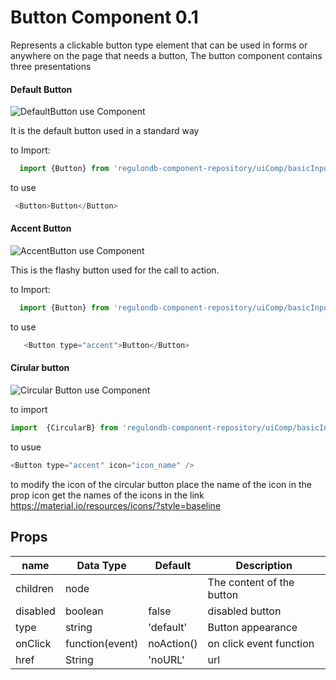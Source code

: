 # Button Component 0.1

Represents a clickable button type element that can be used in forms or anywhere on the page that needs a button, The button component contains three presentations

#### Default Button
![DefaultButton](https://i.ibb.co/4jLFCDw/Default-Button.png)
use Component

It is the default button used in a standard way

to Import:

```js
  import {Button} from 'regulondb-component-repository/uiComp/basicInput/Buttons'
```
to use
```js
 <Button>Button</Button>
```

#### Accent Button

![ AccentButton](https://i.ibb.co/7pxwXBM/Captura-de-Pantalla-2019-10-23-a-la-s-11-24-21.png)  use Component

This is the flashy button used for the call to action.

to Import:

```js
  import {Button} from 'regulondb-component-repository/uiComp/basicInput/Buttons'
```

to use

```js
   <Button type="accent">Button</Button>
```
#### Cirular button
![Circular Button](https://i.ibb.co/GxCv4PG/Captura-de-Pantalla-2019-10-23-a-la-s-11-27-12.png) use Component

to import

  ```js
  import  {CircularB} from 'regulondb-component-repository/uiComp/basicInput/Buttons'
  ```

  to usue

  ```js
  <Button type="accent" icon="icon_name" />
  ````
to modify the icon of the circular button place the name of the icon in the prop icon get the names of the icons in the link
https://material.io/resources/icons/?style=baseline

## Props

name | Data Type  | Default  | Description
--|---|---|--
children  | node  |   | The content of the button
disabled  | boolean  | false  | disabled button
type | string | 'default' | Button appearance
onClick  | function(event)  | noAction()  | on click event function
href  | String  | 'noURL' | url
